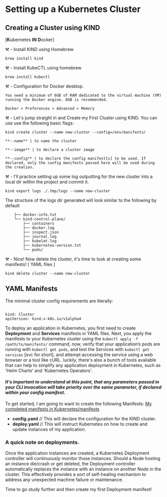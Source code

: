 # Setting up a Kubernetes Cluster

## Creating a Cluster using KIND
[**K**ubernetes **IN** **D**ocker]

⚒️ - Install KIND using Homebrew 

  `brew install kind`
  
⚒️ - Install KubeCTL using homebrew 

  `brew install kubectl`
  
⚒️ - Configuration for Docker desktop.
    
    You need a minimum of 6GB of RAM dedicated to the virtual machine (VM) running the Docker engine. 8GB is recommended. 
    
    Docker > Preferences > Advanced > Memory 
    
⚒️ - Let's jump straight in and Create my First Cluster using KIND. You can use use the following basic flags: 

  `kind create cluster --name new-cluster --config=/env/manifests/`
    
    **--name** | to name the cluster
    
    **--image** | to declare a cluster image
    
    **--config** | to declare the config manifest[s] to be used. If declared, only the config manifests passed here will be used during the creation.
    
⚒️ - I'll practice setting up some log outputting for the new cluster into a local dir within the project and commit it.

  `kind export logs ./.tmp/logs --name new-cluster`

  The structure of the logs dir generated will look similar to the following by default
  
```
    ├── docker-info.txt
    └── kind-control-plane/
        ├── containers
        ├── docker.log
        ├── inspect.json
        ├── journal.log
        ├── kubelet.log
        ├── kubernetes-version.txt
        └── pods/
```

⚒️ - Nice! Now delete the cluster, it's time to look at creating some manifests! [ YAML files ] 

  `kind delete cluster --name new-cluster`

## YAML Manifests

The minimal cluster config requirements are literally:

```

kind: Cluster
apiVersion: kind.x-k8s.io/v1alpha4

```

To deploy an application in Kubernetes, you first need to create **Deployment** and **Services** manifests in YAML files. 
Next, you apply the manifests to your Kubernetes cluster using the `kubectl apply -f /path/to/manifests/` command, now, verify that your application’s pods are running with `kubectl get pods`, and test the Services with `kubectl get services` [svc for short], and attempt accessing the service using a web browser or a tool like cURL. 
luckily, there's also a bunch of tools available that can help to simplify any application deployment in Kubernetes, such as 'Helm Charts' and 'Kubernetes Operators'.

#### *It's important to understand at this point, that any parameters passed in your CLI invocation will take priority over the same parameter, if declared within your config manifest.*

To get started, I am going to want to create the following Manifests: [My completed manifests in Kubernetes/manifests](https://github.com/joelinman-nxp/Kubernetes/tree/main/manifests)

- **config.yaml** // This will declare the configuration for the KIND cluster.
- **deploy.yaml** // This will instruct Kubernetes on how to create and update instances of my application.

### A quick note on deployments.
Once the application instances are created, a Kubernetes Deployment controller will continuously monitor those instances. Should a Node hosting an instance die/crash or get deleted, the Deployment controller automatically replaces the instance with an instance on another Node in the cluster. This effectively provides a sort of self-healing mechanism to address any unexpected machine failure or maintenance.

Time to go study further and then create my first Deployment manifest!


